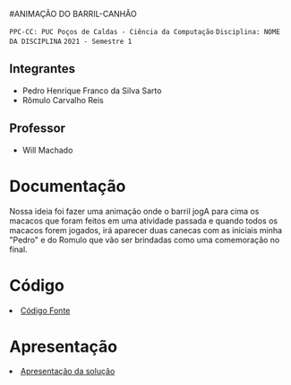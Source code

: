 #ANIMAÇÃO DO BARRIL-CANHÃO

`PPC-CC: PUC Poços de Caldas - Ciência da Computação`
`Disciplina: NOME DA DISCIPLINA`
`2021 - Semestre 1`

## Integrantes

- Pedro Henrique Franco da Silva Sarto
- Rômulo Carvalho Reis

## Professor

- Will Machado

# Documentação

Nossa ideia foi fazer uma animação onde o barril jogA para cima os macacos que foram feitos em uma atividade passada e quando todos os macacos forem jogados, irá aparecer duas canecas com as iniciais minha "Pedro" e do Romulo que vão ser brindadas como uma comemoração no final.

# Código

<li><a href="src/README.md"> Código Fonte</a></li>

# Apresentação

<li><a href="presentation/README.md"> Apresentação da solução</a></li>
